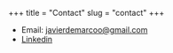 +++
title = "Contact"
slug = "contact"
+++

* Email: javierdemarcoo@gmail.com
* [Linkedin](https://es.linkedin.com/in/javierdemarcotomas)
